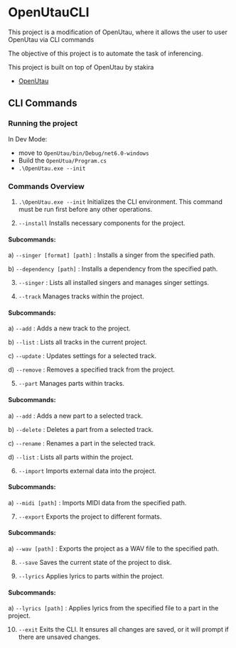 
# OpenUtauCLI

This project is a modification of OpenUtau, where it allows the user to user OpenUtau via CLI commands

The objective of this project is to automate the task of inferencing. 

This project is built on top of OpenUtau by stakira
- [OpenUtau](https://github.com/stakira/OpenUtau)
## CLI Commands

### Running the project

In Dev Mode: 

- move to `OpenUtau/bin/Debug/net6.0-windows`
- Build the `OpenUtua/Program.cs`
- `.\OpenUtau.exe --init`

### Commands Overview

1) `.\OpenUtau.exe --init`
Initializes the CLI environment. This command must be run first before any other operations.

2) `--install`
Installs necessary components for the project.

  #### Subcommands:
  a) `--singer [format] [path]` : Installs a singer from the specified path.

  b) `--dependency [path]` : Installs a dependency from the specified path.

  3) `--singer` : Lists all installed singers and manages singer settings.

4) `--track`
Manages tracks within the project.

  #### Subcommands:
  a) `--add` : Adds a new track to the project.

  b) `--list` : Lists all tracks in the current project.

  c) `--update` : Updates settings for a selected track.

  d) `--remove` : Removes a specified track from the project.

5) `--part`
Manages parts within tracks.

  #### Subcommands:
  a) `--add` : Adds a new part to a selected track.

  b) `--delete` : Deletes a part from a selected track.

  c) `--rename` : Renames a part in the selected track.

  d) `--list` : Lists all parts within the project.

6) `--import`
Imports external data into the project.

  #### Subcommands:
  a) `--midi [path]` : Imports MIDI data from the specified path.

7) `--export`
Exports the project to different formats.

  #### Subcommands:

  a) `--wav [path]` : Exports the project as a WAV file to the specified path.

8) `--save`
Saves the current state of the project to disk.

9) `--lyrics`
Applies lyrics to parts within the project.

  #### Subcommands:

  a) `--lyrics [path]` : Applies lyrics from the specified file to a part in the project.  

10) `--exit`
Exits the CLI. It ensures all changes are saved, or it will prompt if there are unsaved changes.
